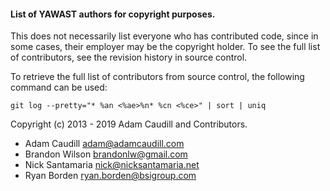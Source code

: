 #### List of YAWAST authors for copyright purposes.

This does not necessarily list everyone who has contributed code, since in some cases, their employer may be the copyright holder.  To see the full list of contributors, see the revision history in source control.

To retrieve the full list of contributors from source control, the following command can be used:

```git log --pretty="* %an <%ae>%n* %cn <%ce>" | sort | uniq```

Copyright (c) 2013 - 2019 Adam Caudill and Contributors.

* Adam Caudill <adam@adamcaudill.com>
* Brandon Wilson <brandonlw@gmail.com>
* Nick Santamaria <nick@nicksantamaria.net>
* Ryan Borden <ryan.borden@bsigroup.com>
